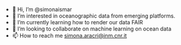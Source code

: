 - 👋 Hi, I’m @simonaismar
- 👀 I’m interested in oceanographic data from emerging platforms.
- 🌱 I’m currently learning how to render our data FAIR
- 💞️ I’m looking to collaborate on machine learning on ocean data
- 📫 How to reach me simona.aracri@inm.cnr.it

<!---
simonaismar/simonaismar is a ✨ special ✨ repository because its `README.md` (this file) appears on your GitHub profile.
You can click the Preview link to take a look at your changes.
--->
